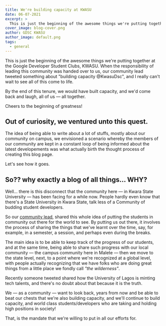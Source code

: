 ```yaml
---
title: We're building capacity at KWASU
date: 06-07-2021
excerpt: >
  This is just the beginning of the awesome things we're putting together at the Google Developer Student Clubs chapter in KWASU. When the responsibility of leading this community was handed over to us
cover_image: blog-cover.png
author: GDSC KWASU
author_image: default.png
tags:
  - general
---
```


This is just the beginning of the awesome things we're putting together at the Google Developer Student Clubs, KWASU. When the responsibility of leading this community was handed over to us, our community lead tweeted something about "building capacity @KwasuDsc", and I really can't wait to see all of this come to life.

By the end of this tenure, we would have built capacity, and we'd come back and laugh, all of us &mdash; all together.

Cheers to the beginning of greatness!

## Out of curiosity, we ventured unto this quest.

The idea of being able to write about a lot of stuffs, mostly about our community on campus, we envisioned a scenario whereby the members of our community are kept in a constant loop of being informed about the latest developements was what actually birth the thought process of creating this blog page.

Let's see how it goes.

## So?? why exactly a blog of all things... WHY?

Well... there is this disconnect that the community here &mdash; in Kwara State University &mdash; has been facing for a while now. People hardly even know that there's a State University in Kwara State, talk less of a Community of budding student developers.

So our [community lead](https://twitter.com/calebolojo), shared this whole idea of putting the students in community out there for the world to see. By putting us out there, it involves the process of sharing the things that we've learnt over the time, say, for example, in a semester, a session, and perhaps even during the breaks.

The main idea is to be able to keep track of the progress of our students, and at the same time, being able to share such progress with our local community &mdash; the campus community here in Malete &mdash; then we move to the state level, next, to a point where we're recognized at a global level, with people actually recognizing that we have folks who are doing great things from a little place we fondly call _"the wilderness"_.

Recently someone tweeted shared how the University of Lagos is minting tech talents, and there's no doubt about that because it is the truth.

We &mdash; as a community &mdash; want to look back, years from now and be able to beat our chests that we're also building capacity, and we'll continue to build capacity, and world class students/developers who are taking and holding high positions in society!

That, is the mandate that we're willing to put in all our efforts for.
